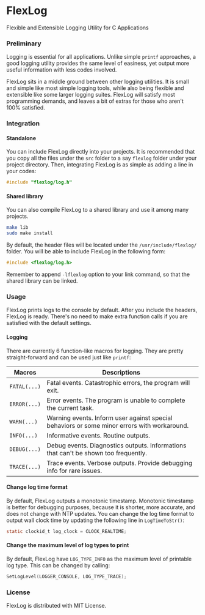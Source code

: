 # FlexLog
Flexible and Extensible Logging Utility for C Applications

### Preliminary
Logging is essential for all applications. Unlike simple `printf` approaches, a good logging utility provides the same level of easiness, yet output more useful information with less codes involved.

FlexLog sits in a middle ground between other logging utilities. It is small and simple like most simple logging tools, while also being flexible and extensible like some larger logging suites. FlexLog will satisfy most programming demands, and leaves a bit of extras for those who aren't 100% satisfied.


### Integration

#### Standalone
You can include FlexLog directly into your projects. It is recommended that you copy all the files under the `src` folder to a say `flexlog` folder under your project directory. Then, integrating FlexLog is as simple as adding a line in your codes:

``` c
#include "flexlog/log.h"
```

#### Shared library
You can also compile FlexLog to a shared library and use it among many projects.

``` bash
make lib
sudo make install
```

By default, the header files will be located under the `/usr/include/flexlog/` folder. You will be able to include FlexLog in the following form:

``` c
#include <flexlog/log.h>
```

Remember to append `-lflexlog` option to your link command, so that the shared library can be linked.


### Usage

FlexLog prints logs to the console by default. After you include the headers, FlexLog is ready. There's no need to make extra function calls if you are satisfied with the default settings.

#### Logging

There are currently 6 function-like macros for logging. They are pretty straight-forward and can be used just like `printf`:

|    Macros    | Descriptions                                                                                |
|--------------|---------------------------------------------------------------------------------------------|
| `FATAL(...)` | Fatal events. Catastrophic errors, the program will exit.                                   |
| `ERROR(...)` | Error events. The program is unable to complete the current task.                           |
| `WARN(...)`  | Warning events. Inform user against special behaviors or some minor errors with workaround. |
| `INFO(...)`  | Informative events. Routine outputs.                                                        |
| `DEBUG(...)` | Debug events. Diagnostics outputs. Informations that can't be shown too frequently.         |
| `TRACE(...)` | Trace events. Verbose outputs. Provide debugging info for rare issues.                      |

#### Change log time format

By default, FlexLog outputs a monotonic timestamp. Monotonic timestamp is better for debugging purposes, because it is shorter, more accurate, and does not change with NTP updates. You can change the log time format to output wall clock time by updating the following line in `LogTimeToStr()`:

``` c
static clockid_t log_clock = CLOCK_REALTIME;
```

#### Change the maximum level of log types to print

By default, FlexLog have `LOG_TYPE_INFO` as the maximum level of printable log type. This can be changed by calling:

``` c
SetLogLevel(LOGGER_CONSOLE, LOG_TYPE_TRACE);
```


### License

FlexLog is distributed with MIT License.
